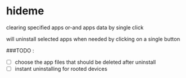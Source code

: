 # hideme
clearing specified apps or-and apps data by single click

will uninstall selected apps when needed by clicking on a single button


###TODO :
- [ ] choose the app files that should be deleted after uninstall
- [ ] instant uninstalling for rooted devices
